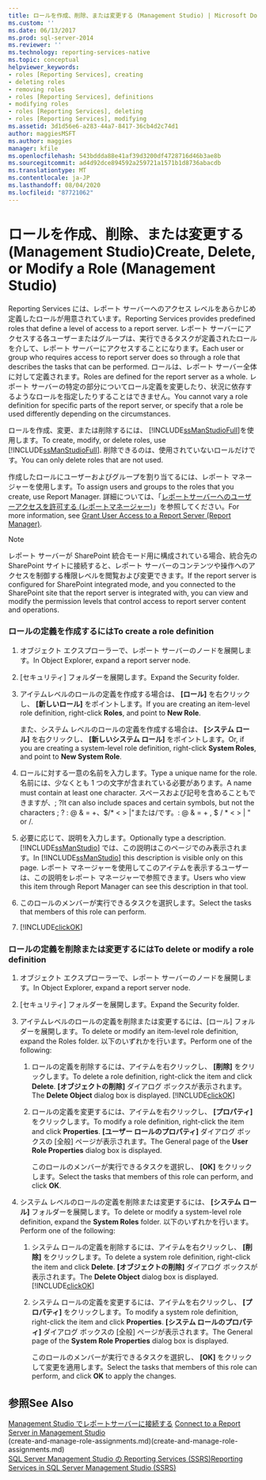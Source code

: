 ```yaml
---
title: ロールを作成、削除、または変更する (Management Studio) | Microsoft Docs
ms.custom: ''
ms.date: 06/13/2017
ms.prod: sql-server-2014
ms.reviewer: ''
ms.technology: reporting-services-native
ms.topic: conceptual
helpviewer_keywords:
- roles [Reporting Services], creating
- deleting roles
- removing roles
- roles [Reporting Services], definitions
- modifying roles
- roles [Reporting Services], deleting
- roles [Reporting Services], modifying
ms.assetid: 3d1d56e6-a283-44a7-8417-36cb4d2c74d1
author: maggiesMSFT
ms.author: maggies
manager: kfile
ms.openlocfilehash: 543bddda88e41af39d3200df4728716d46b3ae8b
ms.sourcegitcommit: ad4d92dce894592a259721a1571b1d8736abacdb
ms.translationtype: MT
ms.contentlocale: ja-JP
ms.lasthandoff: 08/04/2020
ms.locfileid: "87721062"
---
```

# <a name="create-delete-or-modify-a-role-management-studio"></a><span data-ttu-id="f2a65-102">ロールを作成、削除、または変更する (Management Studio)</span><span class="sxs-lookup"><span data-stu-id="f2a65-102">Create, Delete, or Modify a Role (Management Studio)</span></span>
  <span data-ttu-id="f2a65-103">Reporting Services には、レポート サーバーへのアクセス レベルをあらかじめ定義したロールが用意されています。</span><span class="sxs-lookup"><span data-stu-id="f2a65-103">Reporting Services provides predefined roles that define a level of access to a report server.</span></span> <span data-ttu-id="f2a65-104">レポート サーバーにアクセスする各ユーザーまたはグループは、実行できるタスクが定義されたロールを介して、レポート サーバーにアクセスすることになります。</span><span class="sxs-lookup"><span data-stu-id="f2a65-104">Each user or group who requires access to report server does so through a role that describes the tasks that can be performed.</span></span> <span data-ttu-id="f2a65-105">ロールは、レポート サーバー全体に対して定義されます。</span><span class="sxs-lookup"><span data-stu-id="f2a65-105">Roles are defined for the report server as a whole.</span></span> <span data-ttu-id="f2a65-106">レポート サーバーの特定の部分についてロール定義を変更したり、状況に依存するようなロールを指定したりすることはできません。</span><span class="sxs-lookup"><span data-stu-id="f2a65-106">You cannot vary a role definition for specific parts of the report server, or specify that a role be used differently depending on the circumstances.</span></span>  
  
 <span data-ttu-id="f2a65-107">ロールを作成、変更、または削除するには、 [!INCLUDE[ssManStudioFull](../../includes/ssmanstudiofull-md.md)]を使用します。</span><span class="sxs-lookup"><span data-stu-id="f2a65-107">To create, modify, or delete roles, use [!INCLUDE[ssManStudioFull](../../includes/ssmanstudiofull-md.md)].</span></span> <span data-ttu-id="f2a65-108">削除できるのは、使用されていないロールだけです。</span><span class="sxs-lookup"><span data-stu-id="f2a65-108">You can only delete roles that are not used.</span></span>  
  
 <span data-ttu-id="f2a65-109">作成したロールにユーザーおよびグループを割り当てるには、レポート マネージャーを使用します。</span><span class="sxs-lookup"><span data-stu-id="f2a65-109">To assign users and groups to the roles that you create, use Report Manager.</span></span> <span data-ttu-id="f2a65-110">詳細については、「[レポートサーバーへのユーザーアクセスを許可する &#40;レポートマネージャー&#41;](grant-user-access-to-a-report-server.md)」を参照してください。</span><span class="sxs-lookup"><span data-stu-id="f2a65-110">For more information, see [Grant User Access to a Report Server &#40;Report Manager&#41;](grant-user-access-to-a-report-server.md).</span></span>  
  
> [!NOTE]  
>  <span data-ttu-id="f2a65-111">レポート サーバーが SharePoint 統合モード用に構成されている場合、統合先の SharePoint サイトに接続すると、レポート サーバーのコンテンツや操作へのアクセスを制御する権限レベルを閲覧および変更できます。</span><span class="sxs-lookup"><span data-stu-id="f2a65-111">If the report server is configured for SharePoint integrated mode, and you connected to the SharePoint site that the report server is integrated with, you can view and modify the permission levels that control access to report server content and operations.</span></span>  
  
### <a name="to-create-a-role-definition"></a><span data-ttu-id="f2a65-112">ロールの定義を作成するには</span><span class="sxs-lookup"><span data-stu-id="f2a65-112">To create a role definition</span></span>  
  
1.  <span data-ttu-id="f2a65-113">オブジェクト エクスプローラーで、レポート サーバーのノードを展開します。</span><span class="sxs-lookup"><span data-stu-id="f2a65-113">In Object Explorer, expand a report server node.</span></span>  
  
2.  <span data-ttu-id="f2a65-114">[セキュリティ] フォルダーを展開します。</span><span class="sxs-lookup"><span data-stu-id="f2a65-114">Expand the Security folder.</span></span>  
  
3.  <span data-ttu-id="f2a65-115">アイテムレベルのロールの定義を作成する場合は、 **[ロール]** を右クリックし、 **[新しいロール]** をポイントします。</span><span class="sxs-lookup"><span data-stu-id="f2a65-115">If you are creating an item-level role definition, right-click **Roles**, and point to **New Role**.</span></span>  
  
     <span data-ttu-id="f2a65-116">また、システム レベルのロールの定義を作成する場合は、 **[システム ロール]** を右クリックし、 **[新しいシステム ロール]** をポイントします。</span><span class="sxs-lookup"><span data-stu-id="f2a65-116">Or, if you are creating a system-level role definition, right-click **System Roles**, and point to **New System Role**.</span></span>  
  
4.  <span data-ttu-id="f2a65-117">ロールに対する一意の名前を入力します。</span><span class="sxs-lookup"><span data-stu-id="f2a65-117">Type a unique name for the role.</span></span> <span data-ttu-id="f2a65-118">名前には、少なくとも 1 つの文字が含まれている必要があります。</span><span class="sxs-lookup"><span data-stu-id="f2a65-118">A name must contain at least one character.</span></span> <span data-ttu-id="f2a65-119">スペースおよび記号を含めることもできますが、; ?</span><span class="sxs-lookup"><span data-stu-id="f2a65-119">It can also include spaces and certain symbols, but not the characters ; ?</span></span> <span data-ttu-id="f2a65-120">: \@ & = +、$/\* \< > |"または/です。</span><span class="sxs-lookup"><span data-stu-id="f2a65-120">: \@ & = + , $ / \* \< > | " or /.</span></span>  
  
5.  <span data-ttu-id="f2a65-121">必要に応じて、説明を入力します。</span><span class="sxs-lookup"><span data-stu-id="f2a65-121">Optionally type a description.</span></span> <span data-ttu-id="f2a65-122">[!INCLUDE[ssManStudio](../../includes/ssmanstudio-md.md)] では、この説明はこのページでのみ表示されます。</span><span class="sxs-lookup"><span data-stu-id="f2a65-122">In [!INCLUDE[ssManStudio](../../includes/ssmanstudio-md.md)] this description is visible only on this page.</span></span> <span data-ttu-id="f2a65-123">レポート マネージャーを使用してこのアイテムを表示するユーザーは、この説明をレポート マネージャーで参照できます。</span><span class="sxs-lookup"><span data-stu-id="f2a65-123">Users who view this item through Report Manager can see this description in that tool.</span></span>  
  
6.  <span data-ttu-id="f2a65-124">このロールのメンバーが実行できるタスクを選択します。</span><span class="sxs-lookup"><span data-stu-id="f2a65-124">Select the tasks that members of this role can perform.</span></span>  
  
7.  [!INCLUDE[clickOK](../../includes/clickok-md.md)]  
  
### <a name="to-delete-or-modify-a-role-definition"></a><span data-ttu-id="f2a65-125">ロールの定義を削除または変更するには</span><span class="sxs-lookup"><span data-stu-id="f2a65-125">To delete or modify a role definition</span></span>  
  
1.  <span data-ttu-id="f2a65-126">オブジェクト エクスプローラーで、レポート サーバーのノードを展開します。</span><span class="sxs-lookup"><span data-stu-id="f2a65-126">In Object Explorer, expand a report server node.</span></span>  
  
2.  <span data-ttu-id="f2a65-127">[セキュリティ] フォルダーを展開します。</span><span class="sxs-lookup"><span data-stu-id="f2a65-127">Expand the Security folder.</span></span>  
  
3.  <span data-ttu-id="f2a65-128">アイテムレベルのロールの定義を削除または変更するには、[ロール] フォルダーを展開します。</span><span class="sxs-lookup"><span data-stu-id="f2a65-128">To delete or modify an item-level role definition, expand the Roles folder.</span></span> <span data-ttu-id="f2a65-129">以下のいずれかを行います。</span><span class="sxs-lookup"><span data-stu-id="f2a65-129">Perform one of the following:</span></span>  
  
    1.  <span data-ttu-id="f2a65-130">ロールの定義を削除するには、アイテムを右クリックし、 **[削除]** をクリックします。</span><span class="sxs-lookup"><span data-stu-id="f2a65-130">To delete a role definition, right-click the item and click **Delete**.</span></span> <span data-ttu-id="f2a65-131">**[オブジェクトの削除]** ダイアログ ボックスが表示されます。</span><span class="sxs-lookup"><span data-stu-id="f2a65-131">The **Delete Object** dialog box is displayed.</span></span> [!INCLUDE[clickOK](../../includes/clickok-md.md)]  
  
    2.  <span data-ttu-id="f2a65-132">ロールの定義を変更するには、アイテムを右クリックし、 **[プロパティ]** をクリックします。</span><span class="sxs-lookup"><span data-stu-id="f2a65-132">To modify a role definition, right-click the item and click **Properties**.</span></span> <span data-ttu-id="f2a65-133">**[ユーザー ロールのプロパティ]** ダイアログ ボックスの [全般] ページが表示されます。</span><span class="sxs-lookup"><span data-stu-id="f2a65-133">The General page of the **User Role Properties** dialog box is displayed.</span></span>  
  
         <span data-ttu-id="f2a65-134">このロールのメンバーが実行できるタスクを選択し、 **[OK]** をクリックします。</span><span class="sxs-lookup"><span data-stu-id="f2a65-134">Select the tasks that members of this role can perform, and click **OK**.</span></span>  
  
4.  <span data-ttu-id="f2a65-135">システム レベルのロールの定義を削除または変更するには、 **[システム ロール]** フォルダーを展開します。</span><span class="sxs-lookup"><span data-stu-id="f2a65-135">To delete or modify a system-level role definition, expand the **System Roles** folder.</span></span> <span data-ttu-id="f2a65-136">以下のいずれかを行います。</span><span class="sxs-lookup"><span data-stu-id="f2a65-136">Perform one of the following:</span></span>  
  
    1.  <span data-ttu-id="f2a65-137">システム ロールの定義を削除するには、アイテムを右クリックし、 **[削除]** をクリックします。</span><span class="sxs-lookup"><span data-stu-id="f2a65-137">To delete a system role definition, right-click the item and click **Delete**.</span></span> <span data-ttu-id="f2a65-138">**[オブジェクトの削除]** ダイアログ ボックスが表示されます。</span><span class="sxs-lookup"><span data-stu-id="f2a65-138">The **Delete Object** dialog box is displayed.</span></span> [!INCLUDE[clickOK](../../includes/clickok-md.md)]  
  
    2.  <span data-ttu-id="f2a65-139">システム ロールの定義を変更するには、アイテムを右クリックし、 **[プロパティ]** をクリックします。</span><span class="sxs-lookup"><span data-stu-id="f2a65-139">To modify a system role definition, right-click the item and click **Properties**.</span></span> <span data-ttu-id="f2a65-140">**[システム ロールのプロパティ]** ダイアログ ボックスの [全般] ページが表示されます。</span><span class="sxs-lookup"><span data-stu-id="f2a65-140">The General page of the **System Role Properties** dialog box is displayed.</span></span>  
  
         <span data-ttu-id="f2a65-141">このロールのメンバーが実行できるタスクを選択し、 **[OK]** をクリックして変更を適用します。</span><span class="sxs-lookup"><span data-stu-id="f2a65-141">Select the tasks that members of this role can perform, and click **OK** to apply the changes.</span></span>  
  
## <a name="see-also"></a><span data-ttu-id="f2a65-142">参照</span><span class="sxs-lookup"><span data-stu-id="f2a65-142">See Also</span></span>  
 <span data-ttu-id="f2a65-143">[Management Studio でレポートサーバーに接続する](../tools/connect-to-a-report-server-in-management-studio.md) </span><span class="sxs-lookup"><span data-stu-id="f2a65-143">[Connect to a Report Server in Management Studio](../tools/connect-to-a-report-server-in-management-studio.md) </span></span>  
 <span data-ttu-id="f2a65-144">(create-and-manage-role-assignments.md)</span><span class="sxs-lookup"><span data-stu-id="f2a65-144">(create-and-manage-role-assignments.md)</span></span>   
 [<span data-ttu-id="f2a65-145">SQL Server Management Studio の Reporting Services &#40;SSRS&#41;</span><span class="sxs-lookup"><span data-stu-id="f2a65-145">Reporting Services in SQL Server Management Studio &#40;SSRS&#41;</span></span>](../tools/reporting-services-in-sql-server-management-studio-ssrs.md)  
  
  
